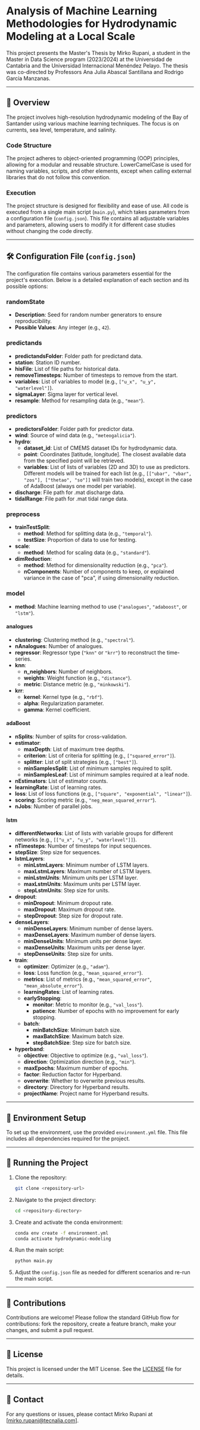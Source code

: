 # Analysis of Machine Learning Methodologies for Hydrodynamic Modeling at a Local Scale

This project presents the Master's Thesis by Mirko Rupani, a student in the Master in Data Science program (2023/2024) at the Universidad de Cantabria and the Universidad Internacional Menéndez Pelayo. The thesis was co-directed by Professors Ana Julia Abascal Santillana and Rodrigo García Manzanas.

---

## 📖 Overview

The project involves high-resolution hydrodynamic modeling of the Bay of Santander using various machine learning techniques. The focus is on currents, sea level, temperature, and salinity.

### Code Structure

The project adheres to object-oriented programming (OOP) principles, allowing for a modular and reusable structure. LowerCamelCase is used for naming variables, scripts, and other elements, except when calling external libraries that do not follow this convention.

### Execution

The project structure is designed for flexibility and ease of use. All code is executed from a single main script (`main.py`), which takes parameters from a configuration file (`config.json`). This file contains all adjustable variables and parameters, allowing users to modify it for different case studies without changing the code directly.

---

## 🛠 Configuration File (`config.json`)

The configuration file contains various parameters essential for the project's execution. Below is a detailed explanation of each section and its possible options:

### randomState
- **Description**: Seed for random number generators to ensure reproducibility.
- **Possible Values**: Any integer (e.g., `42`).

### predictands
- **predictandsFolder**: Folder path for predictand data.
- **station**: Station ID number.
- **hisFile**: List of file paths for historical data.
- **removeTimesteps**: Number of timesteps to remove from the start.
- **variables**: List of variables to model (e.g., `["u_x", "u_y", "waterlevel"]`).
- **sigmaLayer**: Sigma layer for vertical level.
- **resample**: Method for resampling data (e.g., `"mean"`).

### predictors
- **predictorsFolder**: Folder path for predictor data.
- **wind**: Source of wind data (e.g., `"meteogalicia"`).
- **hydro**:
  - **dataset_id**: List of CMEMS dataset IDs for hydrodynamic data.
  - **point**: Coordinates [latitude, longitude]. The closest available data from the specified point will be retrieved.
  - **variables**: List of lists of variables (2D and 3D) to use as predictors. Different models will be trained for each list (e.g., `[["ubar", "vbar", "zos"], ["thetao", "so"]]` will train two models), except in the case of AdaBoost (always one model per variable).
- **discharge**: File path for .mat discharge data.
- **tidalRange**: File path for .mat tidal range data.

### preprocess
- **trainTestSplit**:
  - **method**: Method for splitting data (e.g., `"temporal"`).
  - **testSize**: Proportion of data to use for testing.
- **scale**:
  - **method**: Method for scaling data (e.g., `"standard"`).
- **dimReduction**:
  - **method**: Method for dimensionality reduction (e.g., `"pca"`).
  - **nComponents**: Number of components to keep, or explained variance in the case of "pca", if using dimensionality reduction.

### model
- **method**: Machine learning method to use (`"analogues"`, `"adaboost"`, or `"lstm"`).

#### analogues
- **clustering**: Clustering method (e.g., `"spectral"`).
- **nAnalogues**: Number of analogues.
- **regressor**: Regressor type (`"knn"` or `"krr"`) to reconstruct the time-series.
- **knn**:
  - **n_neighbors**: Number of neighbors.
  - **weights**: Weight function (e.g., `"distance"`).
  - **metric**: Distance metric (e.g., `"minkowski"`).
- **krr**:
  - **kernel**: Kernel type (e.g., `"rbf"`).
  - **alpha**: Regularization parameter.
  - **gamma**: Kernel coefficient.

#### adaBoost
- **nSplits**: Number of splits for cross-validation.
- **estimator**:
  - **maxDepth**: List of maximum tree depths.
  - **criterion**: List of criteria for splitting (e.g., `["squared_error"]`).
  - **splitter**: List of split strategies (e.g., `["best"]`).
  - **minSamplesSplit**: List of minimum samples required to split.
  - **minSamplesLeaf**: List of minimum samples required at a leaf node.
- **nEstimators**: List of estimator counts.
- **learningRate**: List of learning rates.
- **loss**: List of loss functions (e.g., `["square", "exponential", "linear"]`).
- **scoring**: Scoring metric (e.g., `"neg_mean_squared_error"`).
- **nJobs**: Number of parallel jobs.

#### lstm
- **differentNetworks**: List of lists with variable groups for different networks (e.g., `[["u_x", "u_y", "waterlevel"]]`).
- **nTimesteps**: Number of timesteps for input sequences.
- **stepSize**: Step size for sequences.
- **lstmLayers**:
  - **minLstmLayers**: Minimum number of LSTM layers.
  - **maxLstmLayers**: Maximum number of LSTM layers.
  - **minLstmUnits**: Minimum units per LSTM layer.
  - **maxLstmUnits**: Maximum units per LSTM layer.
  - **stepLstmUnits**: Step size for units.
- **dropout**:
  - **minDropout**: Minimum dropout rate.
  - **maxDropout**: Maximum dropout rate.
  - **stepDropout**: Step size for dropout rate.
- **denseLayers**:
  - **minDenseLayers**: Minimum number of dense layers.
  - **maxDenseLayers**: Maximum number of dense layers.
  - **minDenseUnits**: Minimum units per dense layer.
  - **maxDenseUnits**: Maximum units per dense layer.
  - **stepDenseUnits**: Step size for units.
- **train**:
  - **optimizer**: Optimizer (e.g., `"adam"`).
  - **loss**: Loss function (e.g., `"mean_squared_error"`).
  - **metrics**: List of metrics (e.g., `"mean_squared_error"`, `"mean_absolute_error"`).
  - **learningRates**: List of learning rates.
  - **earlyStopping**:
    - **monitor**: Metric to monitor (e.g., `"val_loss"`).
    - **patience**: Number of epochs with no improvement for early stopping.
  - **batch**:
    - **minBatchSize**: Minimum batch size.
    - **maxBatchSize**: Maximum batch size.
    - **stepBatchSize**: Step size for batch size.
- **hyperband**:
  - **objective**: Objective to optimize (e.g., `"val_loss"`).
  - **direction**: Optimization direction (e.g., `"min"`).
  - **maxEpochs**: Maximum number of epochs.
  - **factor**: Reduction factor for Hyperband.
  - **overwrite**: Whether to overwrite previous results.
  - **directory**: Directory for Hyperband results.
  - **projectName**: Project name for Hyperband results.

---

## 🌱 Environment Setup

To set up the environment, use the provided `environment.yml` file. This file includes all dependencies required for the project.

---

## 🚀 Running the Project

1. Clone the repository:
    ```sh
    git clone <repository-url>
    ```

2. Navigate to the project directory:
    ```sh
    cd <repository-directory>
    ```

3. Create and activate the conda environment:
    ```sh
    conda env create -f environment.yml
    conda activate hydrodynamic-modeling
    ```

4. Run the main script:
    ```sh
    python main.py
    ```

5. Adjust the `config.json` file as needed for different scenarios and re-run the main script.

---

## 🤝 Contributions

Contributions are welcome! Please follow the standard GitHub flow for contributions: fork the repository, create a feature branch, make your changes, and submit a pull request.

---

## 📜 License

This project is licensed under the MIT License. See the [LICENSE](LICENSE) file for details.

---

## 📧 Contact

For any questions or issues, please contact Mirko Rupani at [mirko.rupani@tecnalia.com].